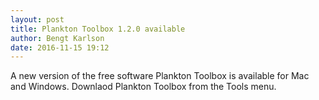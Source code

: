 ```yaml
---
layout: post
title: Plankton Toolbox 1.2.0 available
author: Bengt Karlson
date: 2016-11-15 19:12
---
```


A new version of the free software Plankton Toolbox is available for Mac and Windows. Downlaod Plankton Toolbox from the Tools menu.